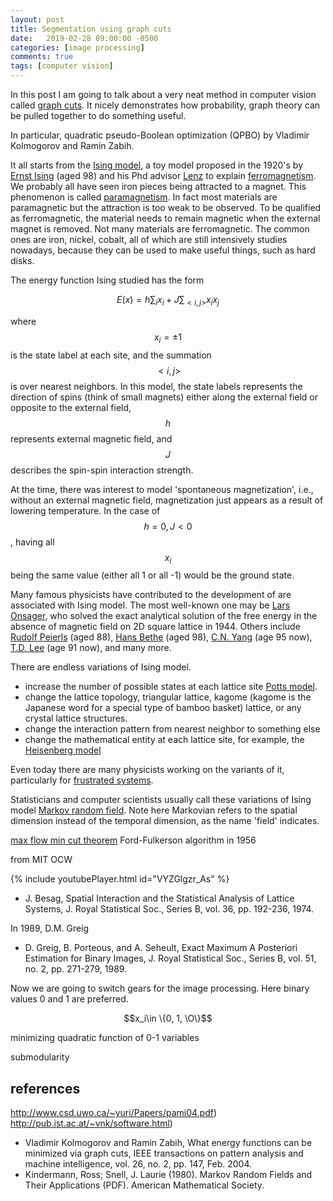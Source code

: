 ```yaml
---
layout: post
title: Segmentation using graph cuts
date:   2019-02-28 09:00:00 -0500
categories: [image processing]
comments: true
tags: [computer vision]
---
```


In this post I am going to talk about a very neat method in computer vision called [graph cuts](https://en.wikipedia.org/wiki/Graph_cuts_in_computer_vision).
It nicely demonstrates how probability, graph theory can be pulled together to do something useful.

In particular, quadratic pseudo-Boolean optimization (QPBO) by Vladimir Kolmogorov and Ramin Zabih.


It all starts from the [Ising model](https://en.wikipedia.org/wiki/Ising_model),
a toy model proposed in the 1920's by [Ernst Ising](https://en.wikipedia.org/wiki/Ernst_Ising) (aged 98) and
his Phd advisor [Lenz](https://en.wikipedia.org/wiki/Wilhelm_Lenz) to explain [ferromagnetism](https://en.wikipedia.org/wiki/Ferromagnetism).
We probably all have seen iron pieces being attracted to a magnet.
This phenomenon is called [paramagnetism](https://en.wikipedia.org/wiki/Paramagnetism).
In fact most materials are paramagnetic but the attraction is too weak to be observed.
To be qualified as ferromagnetic, the material needs to remain magnetic when the external magnet is removed.
Not many materials are ferromagnetic. The common ones are iron, nickel, cobalt,
all of which are still intensively studies nowadays, because they can be used to make useful things, such as hard disks.

The energy function Ising studied has the form

$$ E(x) = h\sum_i x_i + J\sum_{<i,j>} x_i x_j $$

where $$x_i =\pm1$$ is the state label at each site, and the summation $$<i,j>$$ is over nearest neighbors.
In this model, the state labels represents the direction of spins (think of small magnets) either along the external field or opposite to the external field,
$$h$$ represents external magnetic field, and $$J$$ describes the spin-spin interaction strength.

At the time, there was interest to model 'spontaneous magnetization', i.e., without an external magnetic field,
magnetization just appears as a result of lowering temperature.
In the case of $$h=0, J<0$$, having all $$x_i$$ being the same value (either all 1 or all -1) would be the ground state.

Many famous physicists have contributed to the development of are associated with Ising model.
The most well-known one may be [Lars Onsager](https://en.wikipedia.org/wiki/Lars_Onsager), who solved the exact analytical
solution of the free energy in the absence of magnetic field on 2D square lattice in 1944.
Others include [Rudolf Peierls](https://en.wikipedia.org/wiki/Rudolf_Peierls) (aged 88),
[Hans Bethe](https://en.wikipedia.org/wiki/Hans_Bethe) (aged 98),
[C.N. Yang](https://en.wikipedia.org/wiki/Chen-Ning_Yang) (age 95 now), [T.D. Lee](https://en.wikipedia.org/wiki/Tsung-Dao_Lee) (age 91 now), and many more.

There are endless variations of Ising model.

* increase the number of possible states at each lattice site
[Potts model](https://en.wikipedia.org/wiki/Potts_model).
* change the lattice topology, triangular lattice, kagome (kagome is the Japanese word for a special type of bamboo basket) lattice, or any crystal lattice structures.
* change the interaction pattern from nearest neighbor to something else
* change the mathematical entity at each lattice site, for example, the [Heisenberg model](https://en.wikipedia.org/wiki/Heisenberg_model_(quantum))

Even today there are many physicists working on the variants of it, particularly for [frustrated systems](https://en.wikipedia.org/wiki/Geometrical_frustration).

Statisticians and computer scientists usually call these variations of Ising model [Markov random field](https://en.wikipedia.org/wiki/Markov_random_field).
Note here Markovian refers to the spatial dimension instead of the temporal dimension, as the name 'field' indicates.



[max flow min cut theorem](https://en.wikipedia.org/wiki/Max-flow_min-cut_theorem)
Ford-Fulkerson algorithm in 1956

from MIT OCW

{% include youtubePlayer.html id="VYZGlgzr_As" %}


* J. Besag, Spatial Interaction and the Statistical Analysis of Lattice Systems, J. Royal Statistical Soc., Series B, vol. 36, pp. 192-236, 1974.

In 1989, D.M. Greig

* D. Greig, B. Porteous, and A. Seheult, Exact Maximum A Posteriori Estimation for Binary Images, J. Royal Statistical Soc., Series B, vol. 51, no. 2, pp. 271-279, 1989.


Now we are going to switch gears for the image processing.
Here binary values 0 and 1 are preferred.

$$x_i\in \{0, 1, \O\}$$

minimizing quadratic function of 0-1 variables

submodularity



## references

http://www.csd.uwo.ca/~yuri/Papers/pami04.pdf)
http://pub.ist.ac.at/~vnk/software.html)

* Vladimir Kolmogorov and Ramin Zabih, What energy functions can be minimized via graph cuts, IEEE transactions on pattern analysis and machine intelligence, vol. 26, no. 2, pp. 147, Feb. 2004.
* Kindermann, Ross; Snell, J. Laurie (1980). Markov Random Fields and Their Applications (PDF). American Mathematical Society.
